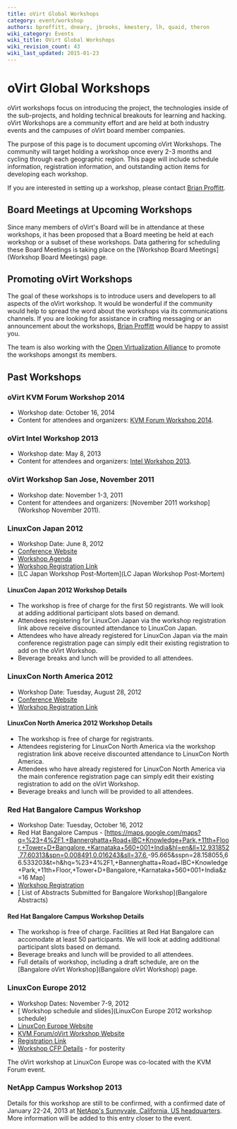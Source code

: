 ```yaml
---
title: oVirt Global Workshops
category: event/workshop
authors: bproffitt, dneary, jbrooks, kmestery, lh, quaid, theron
wiki_category: Events
wiki_title: OVirt Global Workshops
wiki_revision_count: 43
wiki_last_updated: 2015-01-23
---
```


# oVirt Global Workshops

oVirt workshops focus on introducing the project, the technologies inside of the sub-projects, and holding technical breakouts for learning and hacking. oVirt Workshops are a community effort and are held at both industry events and the campuses of oVirt board member companies.

The purpose of this page is to document upcoming oVirt Workshops. The community will target holding a workshop once every 2-3 months and cycling through each geographic region. This page will include schedule information, registration information, and outstanding action items for developing each workshop.

If you are interested in setting up a workshop, please contact [Brian Proffitt](User:bproffitt).

## Board Meetings at Upcoming Workshops

Since many members of oVirt's Board will be in attendance at these workshops, it has been proposed that a Board meeting be held at each workshop or a subset of these workshops. Data gathering for scheduling these Board Meetings is taking place on the [Workshop Board Meetings](Workshop Board Meetings) page.

## Promoting oVirt Workshops

The goal of these workshops is to introduce users and developers to all aspects of the oVirt workshop. It would be wonderful if the community would help to spread the word about the workshops via its communications channels. If you are looking for assistance in crafting messaging or an announcement about the workshops, [Brian Proffitt](User:bproffitt) would be happy to assist you.

The team is also working with the [Open Virtualization Alliance](http://www.openvirtualizationalliance.org/) to promote the workshops amongst its members.

## Past Workshops

### oVirt KVM Forum Workshop 2014

*   Workshop date: October 16, 2014
*   Content for attendees and organizers: [KVM Forum Workshop 2014](KVM_Forum_Workshop_Oct_2014).

### oVirt Intel Workshop 2013

*   Workshop date: May 8, 2013
*   Content for attendees and organizers: [Intel Workshop 2013](Intel_Workshop_May_2013).

### oVirt Workshop San Jose, November 2011

*   Workshop date: November 1-3, 2011
*   Content for attendees and organizers: [November 2011 workshop](Workshop November 2011).

### LinuxCon Japan 2012

*   Workshop Date: June 8, 2012
*   [Conference Website](https://events.linuxfoundation.org/events/linuxcon-japan)
*   [Workshop Agenda](https://events.linuxfoundation.org/events/linuxcon-japan/ovirt-gluster-workshops)
*   [Workshop Registration Link](http://www.regonline.com/Register/Checkin.aspx?EventID=1099949)
*   [LC Japan Workshop Post-Mortem](LC Japan Workshop Post-Mortem)

#### LinuxCon Japan 2012 Workshop Details

*   The workshop is free of charge for the first 50 registrants. We will look at adding additional participant slots based on demand.
*   Attendees registering for LinuxCon Japan via the workshop registration link above receive discounted attendance to LinuxCon Japan.
*   Attendees who have already registered for LinuxCon Japan via the main conference registration page can simply edit their existing registration to add on the oVirt Workshop.
*   Beverage breaks and lunch will be provided to all attendees.

### LinuxCon North America 2012

*   Workshop Date: Tuesday, August 28, 2012
*   [Conference Website](https://events.linuxfoundation.org/events/linuxcon)
*   [Workshop Registration Link](http://www.regonline.com/Register/Checkin.aspx?EventID=1099953)

#### LinuxCon North America 2012 Workshop Details

*   The workshop is free of charge for registrants.
*   Attendees registering for LinuxCon North America via the workshop registration link above receive discounted attendance to LinuxCon North America.
*   Attendees who have already registered for LinuxCon North America via the main conference registration page can simply edit their existing registration to add on the oVirt Workshop.
*   Beverage breaks and lunch will be provided to all attendees.

### Red Hat Bangalore Campus Workshop

*   Workshop Date: Tuesday, October 16, 2012
*   Red Hat Bangalore Campus - [<https://maps.google.com/maps?q=%23+4%2F1,+Bannerghatta+Road+IBC+Knowledge+Park,+11th+Floor,+Tower+D+Bangalore,+Karnataka+560+001+India&hl=en&ll=12.931852,77.60313&spn=0.008491,0.016243&sll=37.6>,-95.665&sspn=28.158055,66.533203&t=h&hq=%23+4%2F1,+Bannerghatta+Road+IBC+Knowledge+Park,+11th+Floor,+Tower+D+Bangalore,+Karnataka+560+001+India&z=16 Map]
*   [Workshop Registration](http://ovirtbangalore2012.eventbrite.com/)
*   [ List of Abstracts Submitted for Bangalore Workshop](Bangalore Abstracts)

#### Red Hat Bangalore Campus Workshop Details

*   The workshop is free of charge. Facilities at Red Hat Bangalore can accomodate at least 50 participants. We will look at adding additional participant slots based on demand.
*   Beverage breaks and lunch will be provided to all attendees.
*   Full details of workshop, including a draft schedule, are on the [Bangalore oVirt Workshop](Bangalore oVirt Workshop) page.

### LinuxCon Europe 2012

*   Workshop Dates: November 7-9, 2012
*   [ Workshop schedule and slides](LinuxCon Europe 2012 workshop schedule)
*   [LinuxCon Europe Website](https://events.linuxfoundation.org/events/linuxcon-europe)
*   [KVM Forum/oVirt Workshop Website](https://events.linuxfoundation.org/events/kvm-forum)
*   [Registration Link](http://www.regonline.com/Register/Checkin.aspx?EventID=1032806)
*   [Workshop CFP Details](http://events.linuxfoundation.org/events/kvm-forum/cfp-ovirt) - for posterity

The oVirt workshop at LinuxCon Europe was co-located with the KVM Forum event.

### NetApp Campus Workshop 2013

Details for this workshop are still to be confirmed, with a confirmed date of January 22-24, 2013 at [NetApp's Sunnyvale, California, US headquarters](http://maps.google.com/maps/place?cid=7052473688898245753&q=netapp+headquarters+sunnyvale&hl=en&t=h&cd=1&cad=src:ppiwlink&ei=PLyqT72BNsf9kAXkxpzeBA&sig2=DivLR8aVzWexkjnlAxpuGw&dtab=2). More information will be added to this entry closer to the event.

